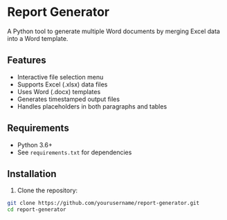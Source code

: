 # Report Generator

A Python tool to generate multiple Word documents by merging Excel data into a Word template.

## Features
- Interactive file selection menu
- Supports Excel (.xlsx) data files
- Uses Word (.docx) templates
- Generates timestamped output files
- Handles placeholders in both paragraphs and tables

## Requirements
- Python 3.6+
- See `requirements.txt` for dependencies

## Installation
1. Clone the repository:
```bash
git clone https://github.com/yourusername/report-generator.git
cd report-generator

